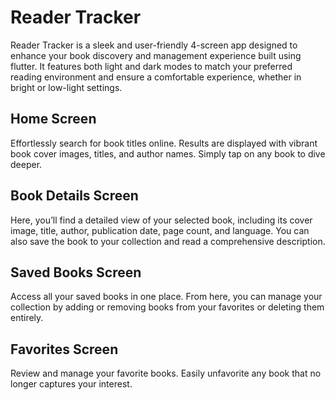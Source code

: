 # Reader Tracker

Reader Tracker is a sleek and user-friendly 4-screen app designed to enhance your book discovery and management experience built using flutter. It features both light and dark modes to match your preferred reading environment and ensure a comfortable experience, whether in bright or low-light settings.

## Home Screen

Effortlessly search for book titles online. Results are displayed with vibrant book cover images, titles, and author names. Simply tap on any book to dive deeper.

## Book Details Screen

Here, you’ll find a detailed view of your selected book, including its cover image, title, author, publication date, page count, and language. You can also save the book to your collection and read a comprehensive description.

## Saved Books Screen

Access all your saved books in one place. From here, you can manage your collection by adding or removing books from your favorites or deleting them entirely.

## Favorites Screen

Review and manage your favorite books. Easily unfavorite any book that no longer captures your interest.